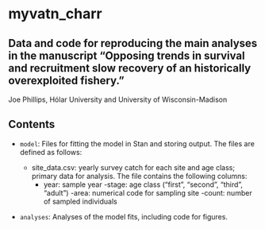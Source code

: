 myvatn_charr
========

Data and code for reproducing the main analyses in the manuscript “Opposing trends in survival and recruitment slow recovery of an historically overexploited fishery.”
-------

Joe Phillips, Hólar University and University of Wisconsin-Madison

## Contents

* `model`: Files for fitting the model in Stan and storing output. The files are defined as follows:
	* site_data.csv: yearly survey catch for each site and age class; primary data for analysis. The file contains the following columns:
		- year: sample year
		-stage: age class (“first”, “second”, “third”, “adult”)
		-area: numerical code for sampling site
		-count: number of sampled individuals

* `analyses`: Analyses of the model fits, including code for figures.
